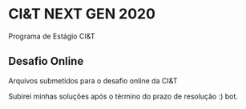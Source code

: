 # CI&T NEXT GEN 2020
Programa de Estágio CI&T
## Desafio Online
Arquivos submetidos para o desafio online da CI&T  
  
  Subirei minhas soluções após o término do prazo de resolução :)
  bot.